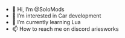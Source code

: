 - 👋 Hi, I’m @SoloMods
- 👀 I’m interested in Car development
- 🌱 I’m currently learning Lua
- 📫 How to reach me on discord ariesworks

<!---
AriesWorks/AriesWorks is a ✨ special ✨ repository because its `README.md` (this file) appears on your GitHub profile.
You can click the Preview link to take a look at your changes.
--->
